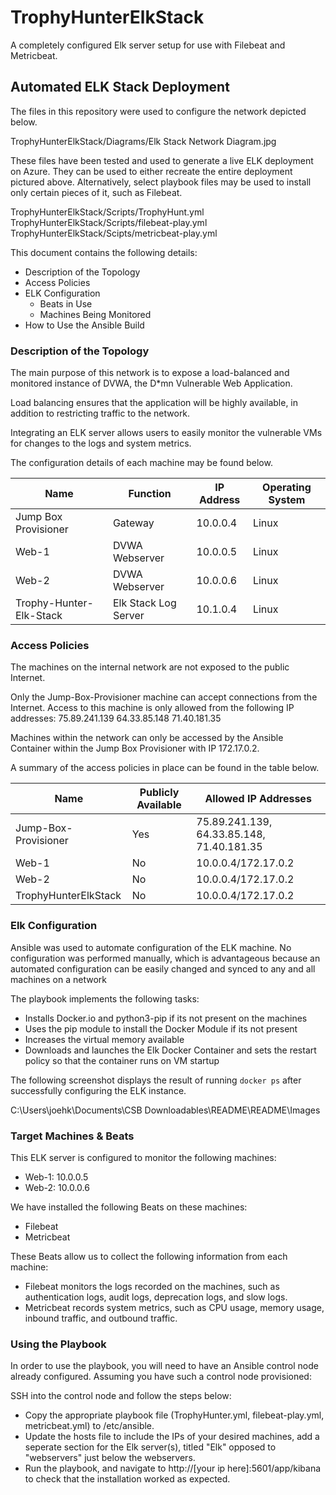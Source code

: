 # TrophyHunterElkStack
A completely configured Elk server setup for use with Filebeat and Metricbeat.

## Automated ELK Stack Deployment

The files in this repository were used to configure the network depicted below.

TrophyHunterElkStack/Diagrams/Elk Stack Network Diagram.jpg

These files have been tested and used to generate a live ELK deployment on Azure. They can be used to either recreate the entire deployment pictured above. Alternatively, select playbook files may be used to install only certain pieces of it, such as Filebeat.

TrophyHunterElkStack/Scripts/TrophyHunt.yml
TrophyHunterElkStack/Scripts/filebeat-play.yml
TrophyHunterElkStack/Scipts/metricbeat-play.yml

This document contains the following details:
- Description of the Topology
- Access Policies
- ELK Configuration
  - Beats in Use
  - Machines Being Monitored
- How to Use the Ansible Build


### Description of the Topology

The main purpose of this network is to expose a load-balanced and monitored instance of DVWA, the D*mn Vulnerable Web Application.

Load balancing ensures that the application will be highly available, in addition to restricting traffic to the network.


Integrating an ELK server allows users to easily monitor the vulnerable VMs for changes to the logs and system metrics.


The configuration details of each machine may be found below.


| Name                    | Function             | IP Address | Operating System |
|-------------------------|----------------------|------------|------------------|
| Jump Box Provisioner    | Gateway              | 10.0.0.4   | Linux            |
| Web-1                   | DVWA Webserver       | 10.0.0.5   | Linux            |
| Web-2                   | DVWA Webserver       | 10.0.0.6   | Linux            |
| Trophy-Hunter-Elk-Stack | Elk Stack Log Server | 10.1.0.4   | Linux            |

### Access Policies

The machines on the internal network are not exposed to the public Internet. 

Only the Jump-Box-Provisioner machine can accept connections from the Internet. Access to this machine is only allowed from the following IP addresses:
75.89.241.139
64.33.85.148
71.40.181.35

Machines within the network can only be accessed by the Ansible Container within the Jump Box Provisioner with IP 172.17.0.2.

A summary of the access policies in place can be found in the table below.

| Name                 | Publicly Available | Allowed IP Addresses                      |
|----------------------|--------------------|-------------------------------------------|
| Jump-Box-Provisioner | Yes                | 75.89.241.139, 64.33.85.148, 71.40.181.35 |
| Web-1                | No                 | 10.0.0.4/172.17.0.2                       |
| Web-2                | No                 | 10.0.0.4/172.17.0.2                       |
| TrophyHunterElkStack | No                 | 10.0.0.4/172.17.0.2                       |

### Elk Configuration

Ansible was used to automate configuration of the ELK machine. No configuration was performed manually, which is advantageous because an automated configuration can be easily changed and
synced to any and all machines on a network

The playbook implements the following tasks:
- Installs Docker.io and python3-pip if its not present on the machines
- Uses the pip module to install the Docker Module if its not present
- Increases the virtual memory available
- Downloads and launches the Elk Docker Container and sets the restart policy so that the container runs on VM startup

The following screenshot displays the result of running `docker ps` after successfully configuring the ELK instance.

C:\Users\joehk\Documents\CSB Downloadables\README\README\Images

### Target Machines & Beats
This ELK server is configured to monitor the following machines:
- Web-1: 10.0.0.5
- Web-2: 10.0.0.6

We have installed the following Beats on these machines:
- Filebeat
- Metricbeat

These Beats allow us to collect the following information from each machine:
- Filebeat monitors the logs recorded on the machines, such as authentication logs, audit logs, deprecation logs, and slow logs.
- Metricbeat records system metrics, such as CPU usage, memory usage, inbound traffic, and outbound traffic.

### Using the Playbook
In order to use the playbook, you will need to have an Ansible control node already configured. Assuming you have such a control node provisioned: 

SSH into the control node and follow the steps below:
- Copy the appropriate playbook file (TrophyHunter.yml, filebeat-play.yml, metricbeat.yml) to /etc/ansible.
- Update the hosts file to include the IPs of your desired machines, add a seperate section for the Elk server(s), titled "Elk" opposed to "webservers" just below the webservers.
- Run the playbook, and navigate to http://[your ip here]:5601/app/kibana to check that the installation worked as expected.
